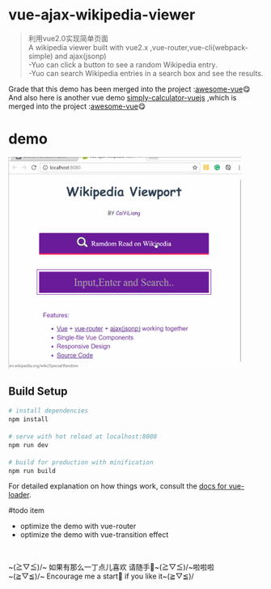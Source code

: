 # vue-ajax-wikipedia-viewer

> 利用vue2.0实现简单页面<br>
> A wikipedia viewer built with vue2.x ,vue-router,vue-cli(webpack-simple) and ajax(jsonp) <br>
>  -Yuo can click a button to see a random Wikipedia entry.<br>
>  -Yuo can search Wikipedia entries in a search box and see the results.<br>

Grade that this demo has been merged into the project :<a href="https://github.com/vuejs/awesome-vue">awesome-vue</a>:yum:
And also here is another vue demo <a href="https://github.com/CaiYiLiang/simply-calculator-vuejs">simply-calculator-vuejs</a> ,which is merged into the project :<a href="https://github.com/vuejs/awesome-vue">awesome-vue</a>:yum:


# demo
<img src="./img/wikipedia-viewer.gif" alt="wikipedia-viewer.vuejs-demo" width="460px" height="auto">



## Build Setup

``` bash
# install dependencies
npm install

# serve with hot reload at localhost:8080
npm run dev

# build for production with minification
npm run build
```

For detailed explanation on how things work, consult the [docs for vue-loader](http://vuejs.github.io/vue-loader).

#todo item
- optimize the demo with vue-router 
- optimize the demo with vue-transition effect  
<br>

~(≧▽≦)/~  如果有那么一丁点儿喜欢 请随手🌟~(≧▽≦)/~啦啦啦 <br>
~(≧▽≦)/~  Encourage me a start🌟 if you like it~(≧▽≦)/
